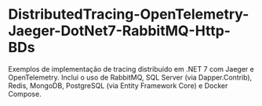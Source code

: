 # DistributedTracing-OpenTelemetry-Jaeger-DotNet7-RabbitMQ-Http-BDs
Exemplos de implementação de tracing distribuído em .NET 7 com Jaeger e OpenTelemetry. Inclui o uso de RabbitMQ, SQL Server (via Dapper.Contrib), Redis, MongoDB, PostgreSQL (via Entity Framework Core) e Docker Compose.
